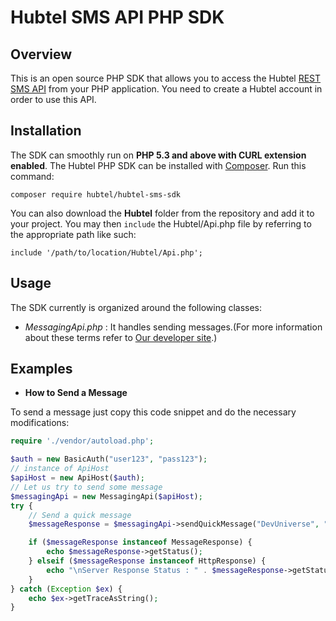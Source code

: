 Hubtel SMS API PHP SDK 
=======================

## **Overview**

This is an open source PHP SDK that allows you to access the Hubtel [REST SMS API](https://developers.hubtel.com/documentations/sendmessage) from your PHP application. You need to create a Hubtel account in order to use this API.

## **Installation**

The SDK can smoothly run on **PHP 5.3 and above with CURL extension enabled**.
The Hubtel PHP SDK can be installed with [Composer](https://getcomposer.org). Run this command:

`composer require hubtel/hubtel-sms-sdk`
 
You can also download the **Hubtel** folder from the repository and add it to your project. 
You may then <code>include</code> the Hubtel/Api.php file by referring to the
appropriate path like such: <pre><code>include '/path/to/location/Hubtel/Api.php';</code></pre>

## **Usage**

The SDK currently is organized around the following classes:

* *MessagingApi.php* : 
    It handles sending messages.(For more information about these terms refer to [Our developer site](http://developers.hubtel.com/documentations/sendmessage).)

## **Examples**

* **How to Send a Message**

To send a message just copy this code snippet and do the necessary modifications:
```php
require './vendor/autoload.php';

$auth = new BasicAuth("user123", "pass123");
// instance of ApiHost
$apiHost = new ApiHost($auth);
// Let us try to send some message
$messagingApi = new MessagingApi($apiHost);
try {
    // Send a quick message
    $messageResponse = $messagingApi->sendQuickMessage("DevUniverse", "+233207110652", "Welcome to planet Hubtel!");

    if ($messageResponse instanceof MessageResponse) {
        echo $messageResponse->getStatus();
    } elseif ($messageResponse instanceof HttpResponse) {
        echo "\nServer Response Status : " . $messageResponse->getStatus();
    }
} catch (Exception $ex) {
    echo $ex->getTraceAsString();
}
```
